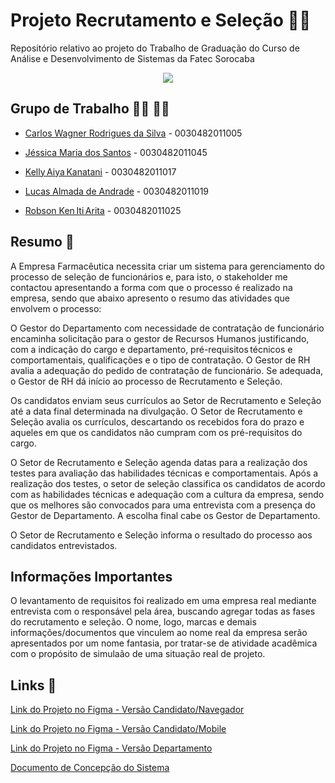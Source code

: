 # Projeto Recrutamento e Seleção 🧑‍💼

Repositório relativo ao projeto do Trabalho de Graduação do Curso de Análise e Desenvolvimento de Sistemas da Fatec Sorocaba


<div align="center">
<img src="https://user-images.githubusercontent.com/61124810/119904476-d8ace400-bf20-11eb-828b-8ed54b8e508f.gif"/>
</div>



## Grupo de Trabalho 🧑‍🎓 👨‍🎓

- [Carlos Wagner Rodrigues da Silva](https://github.com/carloswagner1) - 0030482011005

- [Jéssica Maria dos Santos](https://github.com/jessiemdsantos) - 0030482011045 

- [Kelly Aiya Kanatani](https://github.com/KellyKanatani) - 0030482011017 

- [Lucas Almada de Andrade](https://github.com/AlmadaLucas) - 0030482011019

- [Robson Ken Iti Arita](https://github.com/RobsonArita) - 0030482011025 

## Resumo 📖

A Empresa Farmacêutica necessita criar um sistema para gerenciamento do processo de seleção de funcionários e, para isto, o stakeholder me contactou apresentando a forma com que o processo é realizado na empresa, sendo que abaixo apresento o resumo das atividades que envolvem o processo: 

 

O Gestor do Departamento com necessidade de contratação de funcionário encaminha solicitação para o gestor de Recursos Humanos justificando, com a indicação do cargo e departamento, pré-requisitos técnicos e comportamentais, qualificações e o tipo de contratação. O Gestor de RH avalia a adequação do pedido de contratação de funcionário. Se adequada, o Gestor de RH dá início ao processo de Recrutamento e Seleção.
 

Os candidatos enviam seus currículos ao Setor de Recrutamento e Seleção até a data final determinada na divulgação. O Setor de Recrutamento e Seleção avalia os currículos, descartando os recebidos fora do prazo e aqueles em que os candidatos não cumpram com os pré-requisitos do cargo. 

 

O Setor de Recrutamento e Seleção agenda datas para a realização dos testes para avaliação das habilidades técnicas e comportamentais. Após a realização dos testes, o setor de seleção classifica os candidatos de acordo com as habilidades técnicas e adequação com a cultura da empresa, sendo que os melhores são convocados para uma entrevista com a presença do Gestor de Departamento. A escolha final cabe os Gestor de Departamento. 

 

O Setor de Recrutamento e Seleção informa o resultado do processo aos candidatos entrevistados.

## Informações Importantes
O levantamento de requisitos foi realizado em uma empresa real mediante entrevista com o responsável pela área, buscando agregar todas as fases do recrutamento e seleção. O nome, logo, marcas e demais informações/documentos que vinculem ao nome real da empresa serão apresentados por um nome fantasia, por tratar-se de atividade acadêmica com o propósito de simulaão de uma situação real de projeto.

## Links 📎

[Link do Projeto no Figma - Versão Candidato/Navegador](https://www.figma.com/proto/Htu9VUBWhEUlelJZ1RKN3n/Vers%C3%A3o-Cliente-Computador-Navegador?node-id=7%3A6&scaling=min-zoom&page-id=0%3A1)

[Link do Projeto no Figma - Versão Candidato/Mobile](https://www.figma.com/proto/jBBEs48VeDdrGyTH7KL38f/Vers%C3%A3o-Cliente-Mobile?scaling=scale-down&page-id=0%3A1&node-id=22%3A9)

[Link do Projeto no Figma - Versão Departamento](https://www.figma.com/proto/m8ZSqOP3JYyjPY9HutjlZ6/Vers%C3%A3o-Departamento-Computador?scaling=contain&page-id=0%3A1&node-id=7%3A2)

[Documento de Concepção do Sistema](https://fatecspgov.sharepoint.com/:w:/s/GrupodeTrabalhos/EYzCWS7D8cRBpuHo2AUFUoIBFH_ftfwreMwgW3rgXa9JRg?e=dYLdr3)



